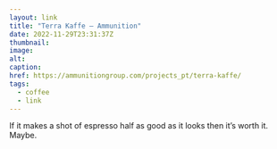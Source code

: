 ```yaml
---
layout: link
title: "Terra Kaffe – Ammunition"
date: 2022-11-29T23:31:37Z
thumbnail:
image:
alt:
caption:
href: https://ammunitiongroup.com/projects_pt/terra-kaffe/
tags:
  - coffee
  - link
---
```


If it makes a shot of espresso half as good as it looks then it’s worth it. Maybe.
